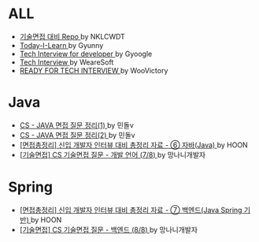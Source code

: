 # ALL
- [ 기술면접 대비 Repo ](https://github.com/NKLCWDT/cs) by NKLCWDT
- [ Today-I-Learn ](https://github.com/wjdrbs96/Today-I-Learn/tree/master/Interview) by Gyunny
- [ Tech Interview for developer ](https://github.com/gyoogle/tech-interview-for-developer) by Gyoogle
- [ Tech Interview ](https://github.com/WeareSoft/tech-interview) by WeareSoft
- [ READY FOR TECH INTERVIEW ](https://github.com/WooVictory/Ready-For-Tech-Interview) by WooVictory



# Java
- [ CS - JAVA 면접 질문 정리(1) ](https://thalals.tistory.com/314) by 민돌v
- [ CS - JAVA 면접 질문 정리(2) ](https://thalals.tistory.com/315) by 민돌v
- [ [면접총정리] 신입 개발자 인터뷰 대비 총정리 자료 - ⑥ 자바(Java) ](https://hoons-dev.tistory.com/96?category=1091955) by HOON
- [ [기술면접] CS 기술면접 질문 - 개발 언어 (7/8) ](https://mangkyu.tistory.com/94) by 망나니개발자



# Spring
- [ [면접총정리] 신입 개발자 인터뷰 대비 총정리 자료 - ⑦ 백엔드(Java Spring 기반) ](https://hoons-dev.tistory.com/97?category=1091955) by HOON
- [ [기술면접] CS 기술면접 질문 - 백엔드 (8/8) ](https://mangkyu.tistory.com/95) by 망나니개발자
